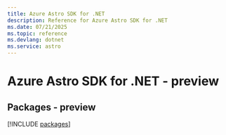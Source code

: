 ```yaml
---
title: Azure Astro SDK for .NET
description: Reference for Azure Astro SDK for .NET
ms.date: 07/21/2025
ms.topic: reference
ms.devlang: dotnet
ms.service: astro
---
```

# Azure Astro SDK for .NET - preview
## Packages - preview
[!INCLUDE [packages](astro-index.md)]
